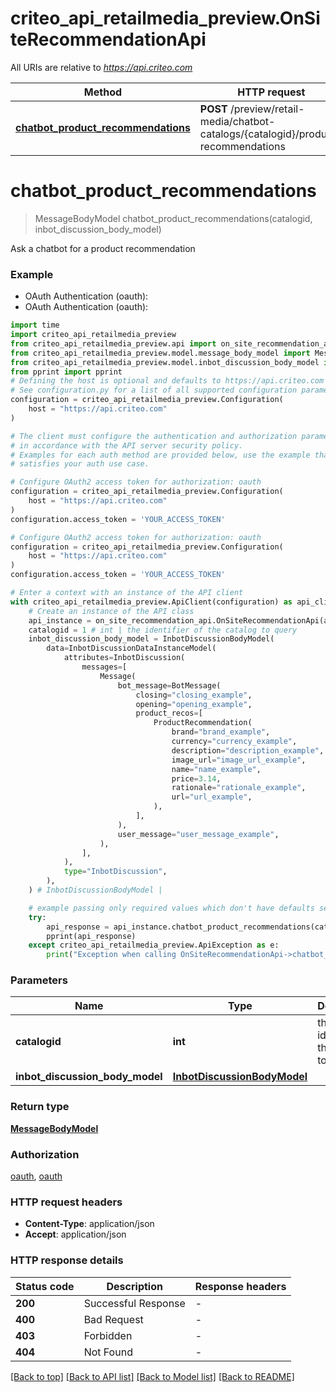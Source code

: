 # criteo_api_retailmedia_preview.OnSiteRecommendationApi

All URIs are relative to *https://api.criteo.com*

Method | HTTP request | Description
------------- | ------------- | -------------
[**chatbot_product_recommendations**](OnSiteRecommendationApi.md#chatbot_product_recommendations) | **POST** /preview/retail-media/chatbot-catalogs/{catalogid}/product-recommendations | 


# **chatbot_product_recommendations**
> MessageBodyModel chatbot_product_recommendations(catalogid, inbot_discussion_body_model)



Ask a chatbot for a product recommendation

### Example

* OAuth Authentication (oauth):
* OAuth Authentication (oauth):

```python
import time
import criteo_api_retailmedia_preview
from criteo_api_retailmedia_preview.api import on_site_recommendation_api
from criteo_api_retailmedia_preview.model.message_body_model import MessageBodyModel
from criteo_api_retailmedia_preview.model.inbot_discussion_body_model import InbotDiscussionBodyModel
from pprint import pprint
# Defining the host is optional and defaults to https://api.criteo.com
# See configuration.py for a list of all supported configuration parameters.
configuration = criteo_api_retailmedia_preview.Configuration(
    host = "https://api.criteo.com"
)

# The client must configure the authentication and authorization parameters
# in accordance with the API server security policy.
# Examples for each auth method are provided below, use the example that
# satisfies your auth use case.

# Configure OAuth2 access token for authorization: oauth
configuration = criteo_api_retailmedia_preview.Configuration(
    host = "https://api.criteo.com"
)
configuration.access_token = 'YOUR_ACCESS_TOKEN'

# Configure OAuth2 access token for authorization: oauth
configuration = criteo_api_retailmedia_preview.Configuration(
    host = "https://api.criteo.com"
)
configuration.access_token = 'YOUR_ACCESS_TOKEN'

# Enter a context with an instance of the API client
with criteo_api_retailmedia_preview.ApiClient(configuration) as api_client:
    # Create an instance of the API class
    api_instance = on_site_recommendation_api.OnSiteRecommendationApi(api_client)
    catalogid = 1 # int | the identifier of the catalog to query
    inbot_discussion_body_model = InbotDiscussionBodyModel(
        data=InbotDiscussionDataInstanceModel(
            attributes=InbotDiscussion(
                messages=[
                    Message(
                        bot_message=BotMessage(
                            closing="closing_example",
                            opening="opening_example",
                            product_recos=[
                                ProductRecommendation(
                                    brand="brand_example",
                                    currency="currency_example",
                                    description="description_example",
                                    image_url="image_url_example",
                                    name="name_example",
                                    price=3.14,
                                    rationale="rationale_example",
                                    url="url_example",
                                ),
                            ],
                        ),
                        user_message="user_message_example",
                    ),
                ],
            ),
            type="InbotDiscussion",
        ),
    ) # InbotDiscussionBodyModel | 

    # example passing only required values which don't have defaults set
    try:
        api_response = api_instance.chatbot_product_recommendations(catalogid, inbot_discussion_body_model)
        pprint(api_response)
    except criteo_api_retailmedia_preview.ApiException as e:
        print("Exception when calling OnSiteRecommendationApi->chatbot_product_recommendations: %s\n" % e)
```


### Parameters

Name | Type | Description  | Notes
------------- | ------------- | ------------- | -------------
 **catalogid** | **int**| the identifier of the catalog to query |
 **inbot_discussion_body_model** | [**InbotDiscussionBodyModel**](InbotDiscussionBodyModel.md)|  |

### Return type

[**MessageBodyModel**](MessageBodyModel.md)

### Authorization

[oauth](../README.md#oauth), [oauth](../README.md#oauth)

### HTTP request headers

 - **Content-Type**: application/json
 - **Accept**: application/json


### HTTP response details

| Status code | Description | Response headers |
|-------------|-------------|------------------|
**200** | Successful Response |  -  |
**400** | Bad Request |  -  |
**403** | Forbidden |  -  |
**404** | Not Found |  -  |

[[Back to top]](#) [[Back to API list]](../README.md#documentation-for-api-endpoints) [[Back to Model list]](../README.md#documentation-for-models) [[Back to README]](../README.md)

